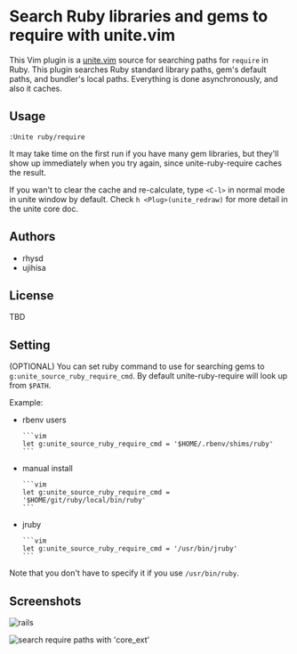 # Search Ruby libraries and gems to require with unite.vim

This Vim plugin is a [unite.vim](https://github.com/Shougo/unite.vim) source
for searching paths for `require` in Ruby.
This plugin searches Ruby standard library paths, gem's default paths, and
bundler's local paths. Everything is done asynchronously, and also it caches.

## Usage

```vim
:Unite ruby/require
```

It may take time on the first run if you have many gem libraries, but they'll show up immediately when you try again, since unite-ruby-require caches the result.

If you wan't to clear the cache and re-calculate, type `<C-l>` in normal mode
in unite window by default. Check `h <Plug>(unite_redraw)` for more detail in
the unite core doc.

## Authors

* rhysd
* ujihisa

## License

TBD

## Setting

(OPTIONAL) You can set ruby command to use for searching gems to
`g:unite_source_ruby_require_cmd`. By default unite-ruby-require will
look up from `$PATH`.

Example:

* rbenv users

      ```vim
      let g:unite_source_ruby_require_cmd = '$HOME/.rbenv/shims/ruby'
      ```

* manual install

      ```vim
      let g:unite_source_ruby_require_cmd = '$HOME/git/ruby/local/bin/ruby'
      ```

* jruby

      ```vim
      let g:unite_source_ruby_require_cmd = '/usr/bin/jruby'
      ```

Note that you don't have to specify it if you use `/usr/bin/ruby`.

## Screenshots

![rails](http://cache.gyazo.com/c421f4d4828209e1881dbc45de45fa42.png)

![search require paths with 'core_ext'](https://raw.github.com/rhysd/unite-ruby-require.vim/master/screen.jpg)
